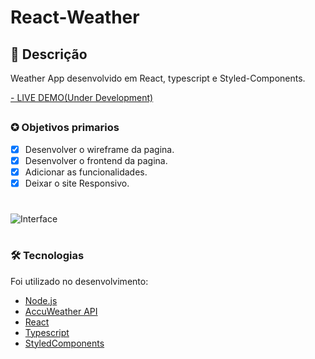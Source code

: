 # React-Weather
## 📖 Descrição 
<p>Weather App desenvolvido em React, typescript e Styled-Components. </p>

<a href="https://nonoweather.netlify.app/" target="_blank">- LIVE DEMO(Under Development)</a>

##

### ✪ Objetivos primarios

- [x] Desenvolver o wireframe da pagina.
- [x] Desenvolver o frontend da pagina.
- [x] Adicionar as funcionalidades.
- [x] Deixar o site Responsivo.

#
![Interface](https://i.imgur.com/OBHsMFJ.png)
#

### 🛠 Tecnologias

Foi utilizado no desenvolvimento:
- [Node.js](https://nodejs.org/en/)
- [AccuWeather API](https://developer.accuweather.com/)
- [React](https://pt-br.reactjs.org/)
- [Typescript](https://www.typescriptlang.org/)
- [StyledComponents](https://styled-components.com/)

